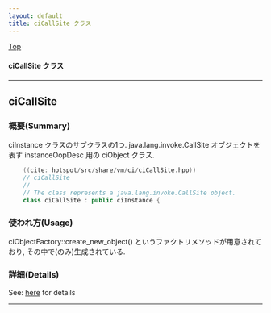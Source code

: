 ```yaml
---
layout: default
title: ciCallSite クラス 
---
```

[Top](../index.html)

#### ciCallSite クラス 



---
## <a name="no9Jil2ny9" id="no9Jil2ny9">ciCallSite</a>

### 概要(Summary)
ciInstance クラスのサブクラスの1つ. java.lang.invoke.CallSite オブジェクトを表す instanceOopDesc 用の ciObject クラス.


```cpp
    ((cite: hotspot/src/share/vm/ci/ciCallSite.hpp))
    // ciCallSite
    //
    // The class represents a java.lang.invoke.CallSite object.
    class ciCallSite : public ciInstance {
```

### 使われ方(Usage)
ciObjectFactory::create_new_object() というファクトリメソッドが用意されており, その中で(のみ)生成されている.




### 詳細(Details)
See: [here](../doxygen/classciCallSite.html) for details

---
